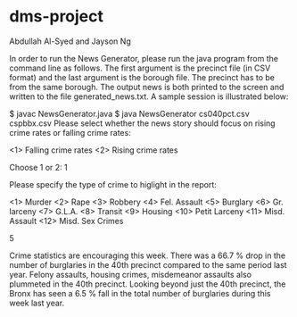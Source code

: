 dms-project
===========
Abdullah Al-Syed and Jayson Ng

In order to run the News Generator, please run the java program from the command line as follows. The first argument is the precinct file (in CSV format) and the last argument is the borough file. The precinct has to be from the same borough. The output news is both printed to the screen and written to the file generated_news.txt. A sample session is illustrated below:

$ javac NewsGenerator.java
$ java NewsGenerator cs040pct.csv cspbbx.csv 
Please select whether the news story should focus on rising crime rates or falling crime rates:

<1> Falling crime rates
<2> Rising crime rates

Choose 1 or 2:
1

Please specify the type of crime to higlight in the report:

<1> Murder
<2> Rape
<3> Robbery
<4> Fel. Assault
<5> Burglary
<6> Gr. larceny
<7> G.L.A.
<8> Transit
<9> Housing
<10> Petit Larceny
<11> Misd. Assault
<12> Misd. Sex Crimes

5




Crime statistics are encouraging this week. There was a 66.7 % drop in the number of burglaries in the 40th precinct compared to the same period last year. Felony assaults, housing crimes, misdemeanor assaults also plummeted in the 40th precinct. Looking beyond just the 40th precinct, the Bronx has seen a 6.5 % fall in the total number of burglaries during this week last year. 

